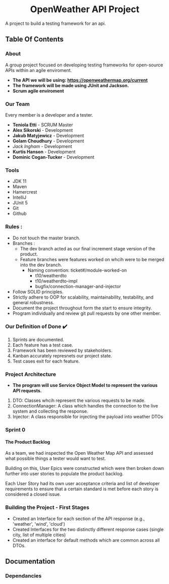 
# 
<h1 align="center">OpenWeather API Project</h1>
A project to build a testing framework for an api.

## Table Of Contents

### About
A group project focused on developing testing frameworks for open-source APIs within an agile enviroment.  
- **The API we will be using: https://openweathermap.org/current**
- **The framework will be made using JUnit and Jackson.**
- **Scrum agile enviroment**

### Our Team
Every member is a developer and a tester.

- **Teniola Etti** - SCRUM Master
- **Alex Sikorski** - Development
- **Jakub Matyjewicz** - Development
- **Golam Choudhury** - Development
- *Jack Ingham* - Development
- **Kurtis Hanson** - Development
- **Dominic Cogan-Tucker** - Development

### Tools

- JDK 11
- Maven
- Hamercrest
- IntelliJ
- JUnit 5
- Git
- Github

### Rules :

* Do not touch the master branch.
* Branches : 
    *  The dev branch acted as our final increment stage version of the product.
    *  Feature branches were features worked on whcih were to be merged into the dev branch.
        * Naming convention: ticket#/module-worked-on
          * t10/weatherdto
          * t10/weatherdto-impl
          * bugfix/connection-manager-and-injector
* Follow SOLID principles.
* Strictly adhere to OOP for scalability, maintainability, testability, and general robustness.
* Document the project throughout form the start to ensure integrity.
* Program individually and review git pull requests by one other member.

### Our Definition of Done :heavy_check_mark:

1. Sprints are documented.
2. Each feature has a test case. 
3. Framework has been reviewed by stakeholders.
4. Kanban accurately represnets our project state.
5. Test cases exit for each feature.

### Project Architecture
- **The program will use Service Object Model to represent the various API requests.**
1. DTO: Classes whcih represent the various requests to be made.
2. ConnectionManager: A class which handles the connection to the live system and collecting the response. 
3. Injector: A class responsible for injecting the payload into weather DTOs

### Sprint 0 
#### The Product Backlog
As a team, we had inspected the Open Weather Map API and assessed what possible things a tester would want to test.

Building on this, User Epics were constructed which were then broken down further into user stories to populate the product backlog. 

Each User Story had its own user acceptance criteria and list of developer requirements to ensure that a certain standard is met 
before each story is considered a closed issue. 

### Building the Project - First Stages
- Created an Interface for each section of the API response (e.g., 'weather', 'wind', 'cloud')
- Created Interfaces for the two distinctly different response cases (single city, list of multiple cities)
- Created an interface for default methods which are common across all DTOs.


## Documentation

### Dependancies

